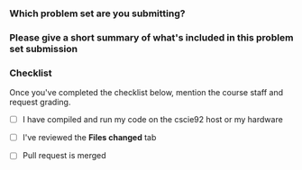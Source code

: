 ### Which problem set are you submitting?

### Please give a short summary of what's included in this problem set submission

### Checklist

Once you've completed the checklist below, mention the course staff and request
grading.

- [ ] I have compiled and run my code on the cscie92 host or my hardware
- [ ] I've reviewed the **Files changed** tab
- [ ] Pull request is merged

